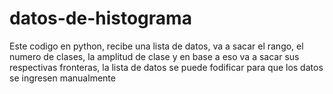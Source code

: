 # datos-de-histograma

Este codigo en python, recibe una lista de datos, va a sacar el rango, el numero de clases, la amplitud de clase y en base a eso va a sacar sus respectivas fronteras, la lista de datos se puede fodificar para que los datos se ingresen manualmente
